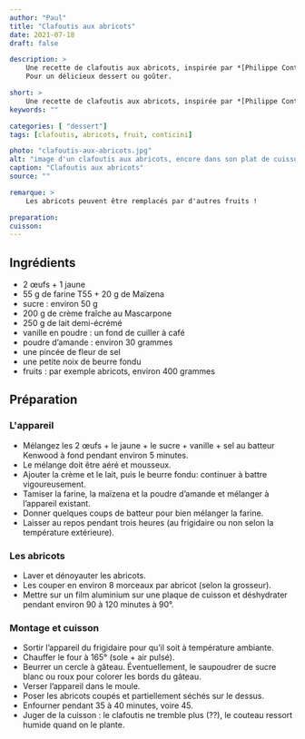 ```yaml
---
author: "Paul"
title: "Clafoutis aux abricots"
date: 2021-07-18
draft: false

description: >
    Une recette de clafoutis aux abricots, inspirée par *[Philippe Conticini](https://philippeconticini.fr/)*.<br />
    Pour un délicieux dessert ou goûter.

short: >
    Une recette de clafoutis aux abricots, inspirée par *[Philippe Conticini](https://philippeconticini.fr/)*
keywords: ""

categories: [ "dessert"]
tags: [clafoutis, abricots, fruit, conticini]

photo: "clafoutis-aux-abricots.jpg"
alt: "image d'un clafoutis aux abricots, encore dans son plat de cuisson, avec une portion déjà coupée."
caption: "Clafoutis aux abricots"
source: ""

remarque: >
    Les abricots peuvent être remplacés par d'autres fruits !

preparation: 
cuisson: 
---
```



## Ingrédients
- 2 œufs + 1 jaune
- 55 g de farine T55 + 20 g de Maïzena
- sucre : environ 50 g
- 200 g de crème fraîche au Mascarpone
- 250 g de lait demi-écrémé
- vanille en poudre : un fond de cuiller à café
- poudre d’amande : environ 30 grammes
- une pincée de fleur de sel
- une petite noix de beurre fondu
- fruits : par exemple abricots, environ 400 grammes

## Préparation
### L'appareil
- Mélangez les 2 œufs + le jaune + le sucre + vanille + sel au batteur Kenwood à fond pendant environ 5 minutes.
- Le mélange doit être aéré et mousseux.
- Ajouter la crème et le lait, puis le beurre fondu: continuer à battre vigoureusement. 
- Tamiser la farine, la maïzena et la poudre d’amande et mélanger à l’appareil existant.
- Donner quelques coups de batteur pour bien mélanger la farine.
- Laisser au repos pendant trois heures (au frigidaire ou non selon la température extérieure).
### Les abricots
- Laver et dénoyauter les abricots.
- Les couper en environ 8 morceaux par abricot (selon la grosseur).
- Mettre sur un film aluminium sur une plaque de cuisson et déshydrater pendant environ 90 à 120 minutes à 90°.
### Montage et cuisson
- Sortir l’appareil du frigidaire pour qu’il soit à température ambiante.
- Chauffer le four à 165° (sole + air pulsé).
- Beurrer un cercle à gâteau. Éventuellement, le saupoudrer de sucre blanc ou roux pour colorer les bords du gâteau.
- Verser l’appareil dans le moule.
- Poser les abricots coupés et partiellement séchés sur le dessus.
- Enfourner pendant 35 à 40 minutes, voire 45.
- Juger de la cuisson : le clafoutis ne tremble plus (??), le couteau ressort humide quand on le plante.
